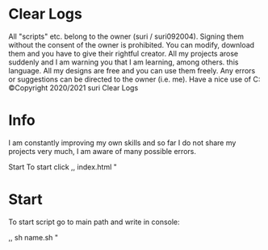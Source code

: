 # Clear Logs
All "scripts" etc. belong to the owner (suri / suri092004). Signing them without the consent of the owner is prohibited. You can modify, download them and you have to give their rightful creator. All my projects arose suddenly and I am warning you that I am learning, among others. this language. All my designs are free and you can use them freely. Any errors or suggestions can be directed to the owner (i.e. me). Have a nice use of C: ©Copyright 2020/2021 suri Clear Logs

# Info
I am constantly improving my own skills and so far I do not share my projects very much, I am aware of many possible errors.

Start
To start click ,, index.html "

# Start
To start script go to main path and write in console:

,, sh name.sh "
